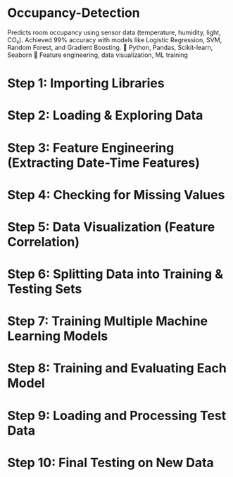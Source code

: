 # Occupancy-Detection
Predicts room occupancy using sensor data (temperature, humidity, light, CO₂). Achieved 99% accuracy with models like Logistic Regression, SVM, Random Forest, and Gradient Boosting.  📌 Python, Pandas, Scikit-learn, Seaborn 📌 Feature engineering, data visualization, ML training
# Step 1: Importing Libraries
# Step 2: Loading & Exploring Data
# Step 3: Feature Engineering (Extracting Date-Time Features)
# Step 4: Checking for Missing Values
# Step 5: Data Visualization (Feature Correlation)
# Step 6: Splitting Data into Training & Testing Sets
# Step 7: Training Multiple Machine Learning Models
# Step 8: Training and Evaluating Each Model
# Step 9: Loading and Processing Test Data
# Step 10: Final Testing on New Data






